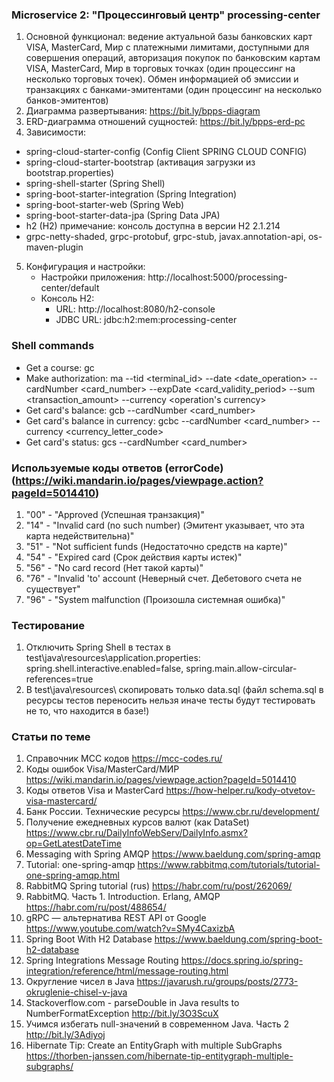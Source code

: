 ### Microservice 2: "Процессинговый центр" processing-center
1. Основной функционал: ведение актуальной базы банковских карт VISA, MasterCard, Мир с платежными лимитами, доступными
   для совершения операций, авторизация покупок по банковским картам VISA, MasterCard, Мир в торговых точках (один
   процессинг на несколько торговых точек). Обмен информацией об эмиссии и транзакциях с банками-эмитентами (один процессинг
   на несколько банков-эмитентов)
2. Диаграмма развертывания: https://bit.ly/bpps-diagram
3. ERD-диаграмма отношений сущностей: https://bit.ly/bpps-erd-pc
4. Зависимости:
  - spring-cloud-starter-config (Config Client SPRING CLOUD CONFIG)
  - spring-cloud-starter-bootstrap (активация загрузки из bootstrap.properties)
  - spring-shell-starter (Spring Shell)
  - spring-boot-starter-integration (Spring Integration)
  - spring-boot-starter-web (Spring Web) 
  - spring-boot-starter-data-jpa (Spring Data JPA)
  - h2 (H2) примечание: консоль доступна в версии H2 2.1.214
  - grpc-netty-shaded, grpc-protobuf, grpc-stub, javax.annotation-api, os-maven-plugin
5. Конфигурация и настройки:
    - Настройки приложения: http://localhost:5000/processing-center/default
    - Консоль H2:
        - URL: http://localhost:8080/h2-console
        - JDBC URL: jdbc:h2:mem:processing-center

### Shell commands
  - Get a course: gc
  - Make authorization: ma --tid <terminal_id> --date <date_operation> --cardNumber <card_number> --expDate <card_validity_period> --sum <transaction_amount> --currency <operation's currency>
  - Get card's balance: gcb --cardNumber <card_number>
  - Get card's balance in currency: gcbc --cardNumber <card_number> --currency <currency_letter_code> 
  - Get card's status: gcs --cardNumber <card_number>

### Используемые коды ответов (errorCode) (https://wiki.mandarin.io/pages/viewpage.action?pageId=5014410)
1. "00" - "Approved (Успешная транзакция)"
2. "14" - "Invalid card (no such number) (Эмитент указывает, что эта карта недействительна)"
3. "51" - "Not sufficient funds (Недостаточно средств на карте)"
4. "54" - "Expired card (Срок действия карты истек)"
5. "56" - "No card record (Нет такой карты)"
6. "76" - "Invalid 'to' account (Неверный счет. Дебетового счета не существует"
7. "96" - "System malfunction  (Произошла системная ошибка)"

### Тестирование
1. Отключить Spring Shell в тестах в test\java\resources\application.properties: spring.shell.interactive.enabled=false, spring.main.allow-circular-references=true
2. В test\java\resources\ скопировать только data.sql (файл schema.sql в ресурсы тестов переносить нельзя иначе тесты будут тестировать не то, что находится в базе!)

### Статьи по теме
1. Справочник MCC кодов https://mcc-codes.ru/
2. Коды ошибок Visa/MasterCard/МИР https://wiki.mandarin.io/pages/viewpage.action?pageId=5014410
3. Коды ответов Visa и MasterCard https://how-helper.ru/kody-otvetov-visa-mastercard/
4. Банк России. Технические ресурсы https://www.cbr.ru/development/
5. Получение ежедневных курсов валют (как DataSet) https://www.cbr.ru/DailyInfoWebServ/DailyInfo.asmx?op=GetLatestDateTime
6. Messaging with Spring AMQP https://www.baeldung.com/spring-amqp
7. Tutorial: one-spring-amqp https://www.rabbitmq.com/tutorials/tutorial-one-spring-amqp.html
8. RabbitMQ Spring tutorial (rus) https://habr.com/ru/post/262069/
9. RabbitMQ. Часть 1. Introduction. Erlang, AMQP https://habr.com/ru/post/488654/
10. gRPC — альтернатива REST API от Google https://www.youtube.com/watch?v=SMy4CaxizbA
11. Spring Boot With H2 Database https://www.baeldung.com/spring-boot-h2-database
12. Spring Integrations Message Routing https://docs.spring.io/spring-integration/reference/html/message-routing.html
13. Округление чисел в Java https://javarush.ru/groups/posts/2773-okruglenie-chisel-v-java
14. Stackoverflow.com - parseDouble in Java results to NumberFormatException http://bit.ly/3O3ScuX
15. Учимся избегать null-значений в современном Java. Часть 2 http://bit.ly/3Adiyoj
16. Hibernate Tip: Create an EntityGraph with multiple SubGraphs https://thorben-janssen.com/hibernate-tip-entitygraph-multiple-subgraphs/

